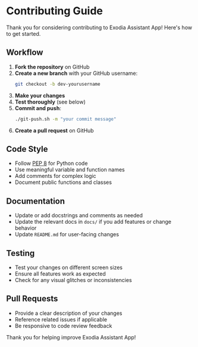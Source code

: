 # Contributing Guide

Thank you for considering contributing to Exodia Assistant App! Here's how to get started.

## Workflow
1. **Fork the repository** on GitHub
2. **Create a new branch** with your GitHub username:
   ```bash
   git checkout -b dev-yourusername
   ```
3. **Make your changes**
4. **Test thoroughly** (see below)
5. **Commit and push**:
   ```bash
   ./git-push.sh -m "your commit message"
   ```
6. **Create a pull request** on GitHub

## Code Style
- Follow [PEP 8](https://www.python.org/dev/peps/pep-0008/) for Python code
- Use meaningful variable and function names
- Add comments for complex logic
- Document public functions and classes

## Documentation
- Update or add docstrings and comments as needed
- Update the relevant docs in `docs/` if you add features or change behavior
- Update `README.md` for user-facing changes

## Testing
- Test your changes on different screen sizes
- Ensure all features work as expected
- Check for any visual glitches or inconsistencies

## Pull Requests
- Provide a clear description of your changes
- Reference related issues if applicable
- Be responsive to code review feedback

Thank you for helping improve Exodia Assistant App! 